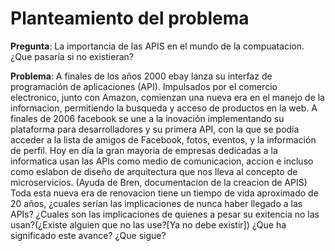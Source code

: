 # Planteamiento del problema

**Pregunta**: La importancia de las APIS en el mundo de la compuatacion. ¿Que pasaría si no existieran?

**Problema**: A finales de los años 2000 ebay lanza su interfaz de programación de aplicaciones (API). Impulsados por el comercio electronico, junto con Amazon, comienzan una nueva era en el manejo de la informacion, permitiendo la busqueda y acceso de productos en la web. A finales de 2006 facebook se une a la inovación implementando su plataforma para desarrolladores y su primera API, con la que se podía acceder a la lista de amigos de Facebook, fotos, eventos, y la información de perfil. Hoy en día la gran mayoria de empresas dedicadas a la informatica usan las APIs como medio de comunicacion, accion e incluso como eslabon de diseño de arquitectura que nos lleva al concepto de microservicios. (Ayuda de Bren, documentacion de la creacion de APIS) Toda esta nueva era de renovacion tiene un tiempo de vida aproximado de 20 años, ¿cuales serían las implicaciones de nunca haber llegado a las APIs? ¿Cuales son las implicaciones de quienes a pesar su exitencia no las usan?(¿Existe alguien que no las use?[Ya no debe existir]) ¿Que ha significado este avance? ¿Que sigue?